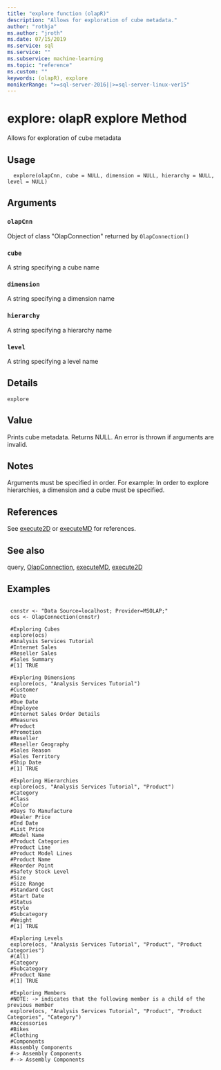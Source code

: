 ```yaml
---
title: "explore function (olapR)"
description: "Allows for exploration of cube metadata."
author: "rothja"
ms.author: "jroth"
ms.date: 07/15/2019
ms.service: sql
ms.service: ""
ms.subservice: machine-learning
ms.topic: "reference"
ms.custom: ""
keywords: (olapR), explore
monikerRange: ">=sql-server-2016||>=sql-server-linux-ver15"
---
```


# explore: olapR explore Method 



Allows for exploration of cube metadata



## Usage

```   
  explore(olapCnn, cube = NULL, dimension = NULL, hierarchy = NULL, level = NULL)

```


## Arguments



### `olapCnn`
 Object of class "OlapConnection" returned by `OlapConnection()` 


### `cube`
 A string specifying a cube name 


### `dimension`
 A string specifying a dimension name 


### `hierarchy`
 A string specifying a hierarchy name 


### `level`
 A string specifying a level name 




## Details

`explore` 



## Value

Prints cube metadata. Returns NULL.
An error is thrown if arguments are invalid.


## Notes

Arguments must be specified in order. For example: In order to explore hierarchies, a dimension and a cube must be specified.



## References
  See [execute2D](Execute2D.md) or [executeMD](ExecuteMD.md) for references.  


## See also

query, [OlapConnection](OlapConnection.md), [executeMD](ExecuteMD.md), [execute2D](Execute2D.md)


## Examples

 ```

  cnnstr <- "Data Source=localhost; Provider=MSOLAP;"
  ocs <- OlapConnection(cnnstr)

  #Exploring Cubes
  explore(ocs)
  #Analysis Services Tutorial
  #Internet Sales
  #Reseller Sales
  #Sales Summary
  #[1] TRUE

  #Exploring Dimensions
  explore(ocs, "Analysis Services Tutorial")
  #Customer
  #Date
  #Due Date
  #Employee
  #Internet Sales Order Details
  #Measures
  #Product
  #Promotion
  #Reseller
  #Reseller Geography
  #Sales Reason
  #Sales Territory
  #Ship Date
  #[1] TRUE

  #Exploring Hierarchies
  explore(ocs, "Analysis Services Tutorial", "Product")
  #Category
  #Class
  #Color
  #Days To Manufacture
  #Dealer Price
  #End Date
  #List Price
  #Model Name
  #Product Categories
  #Product Line
  #Product Model Lines
  #Product Name
  #Reorder Point
  #Safety Stock Level
  #Size
  #Size Range
  #Standard Cost
  #Start Date
  #Status
  #Style
  #Subcategory
  #Weight
  #[1] TRUE

  #Exploring Levels
  explore(ocs, "Analysis Services Tutorial", "Product", "Product Categories")
  #(All)
  #Category
  #Subcategory
  #Product Name
  #[1] TRUE

  #Exploring Members
  #NOTE: -> indicates that the following member is a child of the previous member
  explore(ocs, "Analysis Services Tutorial", "Product", "Product Categories", "Category")
  #Accessories
  #Bikes
  #Clothing
  #Components
  #Assembly Components
  #-> Assembly Components
  #--> Assembly Components
```

